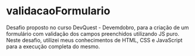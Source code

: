 # validacaoFormulario

Desafio proposto no curso DevQuest - Devemdobro, para a criação de um formulário com validação dos campos preenchidos utilizando JS puro.
Neste desafio, utilizei meus conhecimentos de HTML, CSS e JavaScript para a execução completa do mesmo.

<a href="https://images2.imgbox.com/e4/f7/OxBzgdfi_o.png" alt="imagem desafio"/></a>
